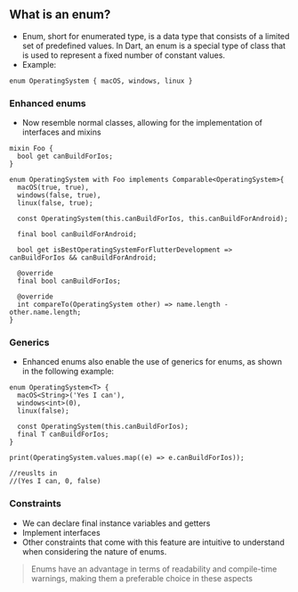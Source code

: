 ## What is an enum?

- Enum, short for enumerated type, is a data type that consists of a limited set of predefined
  values. In Dart, an enum is a special type of class that is used to represent a fixed number of
  constant values.
- Example:

```agsl
enum OperatingSystem { macOS, windows, linux }
```

### Enhanced enums

- Now resemble normal classes, allowing for the implementation of interfaces and mixins

```agsl
mixin Foo {
  bool get canBuildForIos;
}

enum OperatingSystem with Foo implements Comparable<OperatingSystem>{
  macOS(true, true),
  windows(false, true),
  linux(false, true);

  const OperatingSystem(this.canBuildForIos, this.canBuildForAndroid);
  
  final bool canBuildForAndroid;

  bool get isBestOperatingSystemForFlutterDevelopment => canBuildForIos && canBuildForAndroid;

  @override
  final bool canBuildForIos;

  @override
  int compareTo(OperatingSystem other) => name.length - other.name.length;
}
```

### Generics

- Enhanced enums also enable the use of generics for enums, as shown in the following example:

```agsl
enum OperatingSystem<T> {
  macOS<String>('Yes I can'),
  windows<int>(0),
  linux(false);

  const OperatingSystem(this.canBuildForIos);
  final T canBuildForIos;
}

print(OperatingSystem.values.map((e) => e.canBuildForIos));

//reuslts in
//(Yes I can, 0, false)
```

### Constraints

- We can declare final instance variables and getters
- Implement interfaces
- Other constraints that come with this feature are intuitive to understand when considering the
  nature of enums.

> Enums have an advantage in terms of readability and compile-time warnings, making them a
> preferable choice in these aspects